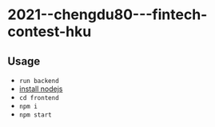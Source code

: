 # 2021--chengdu80---fintech-contest-hku

## Usage

- `run backend`
- [install nodejs](https://nodejs.org/en/)
- `cd frontend`
- `npm i`
- `npm start`
